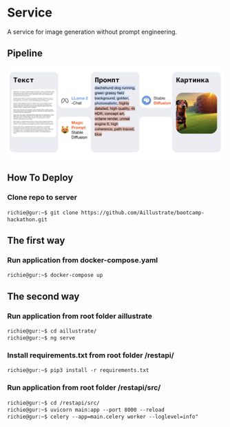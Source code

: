 # Service
A service for image generation without prompt engineering.

## Pipeline
![Pipeline](photo/scheme.png "Pipeline")

## How To Deploy

### Clone repo to server
```
richie@gur:~$ git clone https://github.com/Aillustrate/bootcamp-hackathon.git
```
## The first way
### Run application from docker-compose.yaml
```
richie@gur:~$ docker-compose up  
``` 

## The second way 
### Run application from root folder aillustrate
```
richie@gur:~$ cd aillustrate/ 
richie@gur:~$ ng serve 
```
### Install requirements.txt from root folder /restapi/
```
richie@gur:~$ pip3 install -r requirements.txt
```
### Run application from root folder /restapi/src/
```
richie@gur:~$ cd /restapi/src/
richie@gur:~$ uvicorn main:app --port 8000 --reload 
richie@gur:~$ celery --app=main.celery worker --loglevel=info"   
```
